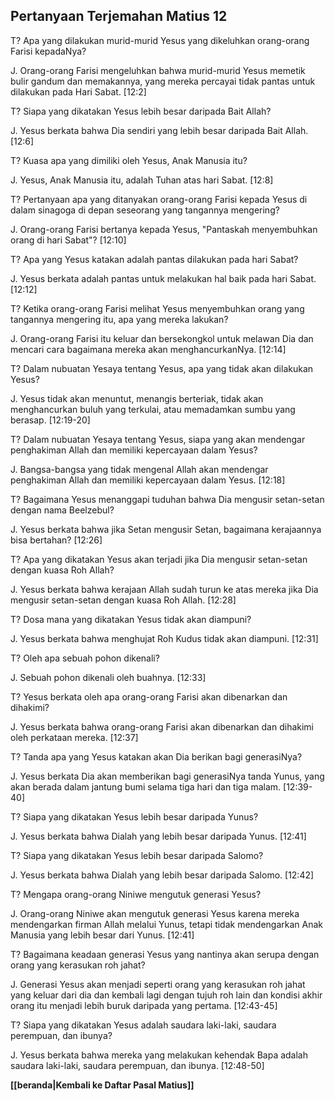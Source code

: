 ## Pertanyaan Terjemahan Matius 12 ##

T? Apa yang dilakukan murid-murid Yesus yang dikeluhkan orang-orang Farisi kepadaNya?

J. Orang-orang Farisi mengeluhkan bahwa murid-murid Yesus memetik bulir gandum dan memakannya, yang mereka percayai tidak pantas untuk dilakukan pada Hari Sabat. [12:2]

T? Siapa yang dikatakan Yesus lebih besar daripada Bait Allah?

J. Yesus berkata bahwa Dia sendiri yang lebih besar daripada Bait Allah. [12:6]

T? Kuasa apa yang dimiliki oleh Yesus, Anak Manusia itu?

J. Yesus, Anak Manusia itu, adalah Tuhan atas hari Sabat. [12:8]

T? Pertanyaan apa yang ditanyakan orang-orang Farisi kepada Yesus di dalam sinagoga di depan seseorang yang tangannya mengering?

J. Orang-orang Farisi bertanya kepada Yesus, "Pantaskah menyembuhkan orang di hari Sabat"? [12:10]

T? Apa yang Yesus katakan adalah pantas dilakukan pada hari Sabat?

J. Yesus berkata adalah pantas untuk melakukan hal baik pada hari Sabat. [12:12]

T? Ketika orang-orang Farisi melihat Yesus menyembuhkan orang yang tangannya mengering itu, apa yang mereka lakukan?

J. Orang-orang Farisi itu keluar dan bersekongkol untuk melawan Dia dan mencari cara bagaimana mereka akan menghancurkanNya. [12:14]

T? Dalam nubuatan Yesaya tentang Yesus, apa yang tidak akan dilakukan Yesus?

J. Yesus tidak akan menuntut, menangis berteriak, tidak akan menghancurkan buluh yang terkulai, atau memadamkan sumbu yang berasap. [12:19-20]

T? Dalam nubuatan Yesaya tentang Yesus, siapa yang akan mendengar penghakiman Allah dan memiliki kepercayaan dalam Yesus?

J. Bangsa-bangsa yang tidak mengenal Allah akan mendengar penghakiman Allah dan memiliki kepercayaan dalam Yesus. [12:18]

T? Bagaimana Yesus menanggapi tuduhan bahwa Dia mengusir setan-setan dengan nama Beelzebul?

J. Yesus berkata bahwa jika Setan mengusir Setan, bagaimana kerajaannya bisa bertahan? [12:26]

T? Apa yang dikatakan Yesus akan terjadi jika Dia mengusir setan-setan dengan kuasa Roh Allah?

J. Yesus berkata bahwa kerajaan Allah sudah turun ke atas mereka jika Dia mengusir setan-setan dengan kuasa Roh Allah. [12:28]

T? Dosa mana yang dikatakan Yesus tidak akan diampuni?

J. Yesus berkata bahwa menghujat Roh Kudus tidak akan diampuni. [12:31]

T? Oleh apa sebuah pohon dikenali?

J. Sebuah pohon dikenali oleh buahnya. [12:33]

T? Yesus berkata oleh apa orang-orang Farisi akan dibenarkan dan dihakimi?

J. Yesus berkata bahwa orang-orang Farisi akan dibenarkan dan dihakimi oleh perkataan mereka. [12:37]

T? Tanda apa yang Yesus katakan akan Dia berikan bagi generasiNya?

J. Yesus berkata Dia akan memberikan bagi generasiNya tanda Yunus, yang akan berada dalam jantung bumi selama tiga hari dan tiga malam. [12:39-40]

T? Siapa yang dikatakan Yesus lebih besar daripada Yunus?

J. Yesus berkata bahwa Dialah yang lebih besar daripada Yunus. [12:41]

T? Siapa yang dikatakan Yesus lebih besar daripada Salomo?

J. Yesus berkata bahwa Dialah yang lebih besar daripada Salomo. [12:42]

T? Mengapa orang-orang Niniwe mengutuk generasi Yesus?

J. Orang-orang Niniwe akan mengutuk generasi Yesus karena mereka mendengarkan firman Allah melalui Yunus, tetapi tidak mendengarkan Anak Manusia yang lebih besar dari Yunus. [12:41]

T? Bagaimana keadaan generasi Yesus yang nantinya akan serupa dengan orang yang kerasukan roh jahat?

J. Generasi Yesus akan menjadi seperti orang yang kerasukan roh jahat yang keluar dari dia dan kembali lagi dengan tujuh roh lain dan kondisi akhir orang itu menjadi lebih buruk daripada yang pertama. [12:43-45]

T? Siapa yang dikatakan Yesus adalah saudara laki-laki, saudara perempuan, dan ibunya?

J. Yesus berkata bahwa mereka yang melakukan kehendak Bapa adalah saudara laki-laki, saudara perempuan, dan ibunya. [12:48-50]

__[[beranda|Kembali ke Daftar Pasal Matius]]__


